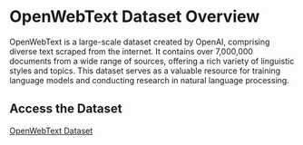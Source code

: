 # OpenWebText Dataset Overview

OpenWebText is a large-scale dataset created by OpenAI, comprising diverse text scraped from the internet. It contains over 7,000,000 documents from a wide range of sources, offering a rich variety of linguistic styles and topics. This dataset serves as a valuable resource for training language models and conducting research in natural language processing.

## Access the Dataset

[OpenWebText Dataset](https://skylion007.github.io/OpenWebTextCorpus/)

